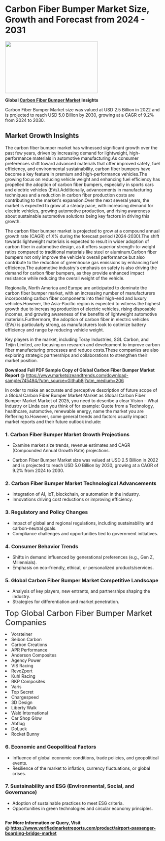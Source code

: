 <H1>Carbon Fiber Bumper Market Size, Growth and Forecast from 2024 - 2031</H1><img class="aligncenter size-medium wp-image-584254" src="https://thirdeyenews.in/wp-content/uploads/2024/09/Global-Market-Research-300x168.jpeg" alt="" width="300" height="168" /><p><strong>Global&nbsp;<a href="https://www.marketsizeandtrends.com/download-sample/745494/?utm_source=Github8j?utm_medium=206">Carbon Fiber Bumper Market</a> Insights</strong></p><p>Carbon Fiber Bumper Market size was valued at USD 2.5 Billion in 2022 and is projected to reach USD 5.0 Billion by 2030, growing at a CAGR of 9.2% from 2024 to 2030.</p><p><h2>Market Growth Insights</h2> <p>The carbon fiber bumper market has witnessed significant growth over the past few years, driven by increasing demand for lightweight, high-performance materials in automotive manufacturing.As consumer preferences shift toward advanced materials that offer improved safety, fuel efficiency, and environmental sustainability, carbon fiber bumpers have become a key feature in premium and high-performance vehicles.The growing focus on reducing vehicle weight and enhancing fuel efficiency has propelled the adoption of carbon fiber bumpers, especially in sports cars and electric vehicles (EVs).Additionally, advancements in manufacturing techniques and a reduction in carbon fiber production costs are contributing to the market's expansion.Over the next several years, the market is expected to grow at a steady pace, with increasing demand for electric vehicles, growing automotive production, and rising awareness about sustainable automotive solutions being key factors in driving this growth.</p> <p>The carbon fiber bumper market is projected to grow at a compound annual growth rate (CAGR) of X% during the forecast period (2024-2030).The shift towards lightweight materials is expected to result in wider adoption of carbon fiber in automotive design, as it offers superior strength-to-weight ratios compared to traditional materials like steel or aluminum.Carbon fiber bumpers not only improve the vehicle's overall performance but also contribute to the reduction of greenhouse gas emissions by enhancing fuel efficiency.The automotive industry's emphasis on safety is also driving the demand for carbon fiber bumpers, as they provide enhanced impact resistance while reducing the overall weight of the vehicle.</p> <p>Regionally, North America and Europe are anticipated to dominate the carbon fiber bumper market, with an increasing number of manufacturers incorporating carbon fiber components into their high-end and luxury vehicles.However, the Asia-Pacific region is expected to witness the highest growth due to increasing production of electric vehicles, rising disposable incomes, and growing awareness of the benefits of lightweight automotive materials.Furthermore, the adoption of carbon fiber in electric vehicles (EVs) is particularly strong, as manufacturers look to optimize battery efficiency and range by reducing vehicle weight.</p> <p>Key players in the market, including Toray Industries, SGL Carbon, and Teijin Limited, are focusing on research and development to improve carbon fiber manufacturing processes and reduce costs.These companies are also exploring strategic partnerships and collaborations to strengthen their market position.</p> <p><span class=""><strong>Download Full PDF Sample Copy of Global Carbon Fiber Bumper Market Report</strong> @ <a href="https://www.marketsizeandtrends.com/download-sample/745494/?utm_source=Github8j?utm_medium=206" target="_blank">https://www.marketsizeandtrends.com/download-sample/745494/?utm_source=Github8j?utm_medium=206</a></span></p><p>In order to make an accurate and perceptive description of future scope of a Global&nbsp;Carbon Fiber Bumper Market Market as Global&nbsp;Carbon Fiber Bumper Market Market of 2025, you need to describe a clear Vision &ndash; What Industry or Linda can you think of for example: Quote from a Technology, healthcare, automotive, renewable energy, name the market you are Reffering to.However, some general trends and factors usually impact market reports and their future outlook include:</p><h3>1.&nbsp;<strong>Carbon Fiber Bumper Market Growth Projections</strong></h3><ul><li>Examine market size trends, revenue estimates and CAGR (Compounded Annual Growth Rate) projections.</li><li><p>Carbon Fiber Bumper Market size was valued at USD 2.5 Billion in 2022 and is projected to reach USD 5.0 Billion by 2030, growing at a CAGR of 9.2% from 2024 to 2030.</p></li></ul><h3>2.&nbsp;<strong>Carbon Fiber Bumper Market Technological Advancements</strong></h3><ul><li>Integration of AI, IoT, blockchain, or automation in the industry.</li><li>Innovations driving cost reductions or improving efficiency.</li></ul><h3>3.&nbsp;<strong>Regulatory and Policy Changes</strong></h3><ul><li>Impact of global and regional regulations, including sustainability and carbon-neutral goals.</li><li>Compliance challenges and opportunities tied to government initiatives.</li></ul><h3>4.&nbsp;<strong>Consumer Behavior Trends</strong></h3><ul><li>Shifts in demand influenced by generational preferences (e.g., Gen Z, Millennials).</li><li>Emphasis on eco-friendly, ethical, or personalized products/services.</li></ul><h3>5.&nbsp;<strong>Global Carbon Fiber Bumper Market Competitive Landscape</strong></h3><ul><li>Analysis of key players, new entrants, and partnerships shaping the industry.</li><li>Strategies for differentiation and market penetration.</li></ul><p data-pm-slice="1 1 []"><span style="color: inherit; font-family: inherit; font-size: 25px;">Top Global Carbon Fiber Bumper Market Companies</span></p><div class="" data-test-id=""><p><li>Vorsteiner</li><li> Seibon Carbon</li><li> Carbon Creations</li><li> APR Performance</li><li> Anderson Composites</li><li> Agency Power</li><li> VIS Racing</li><li> RevoZport</li><li> Kuhl Racing</li><li> RKP Composites</li><li> Varis</li><li> Top Secret</li><li> Chargespeed</li><li> 3D Design</li><li> Liberty Walk</li><li> Wald International</li><li> Car Shop Glow</li><li> Abflug</li><li> DoLuck</li><li> Rocket Bunny</li></p></div><h3>6.&nbsp;<strong>Economic and Geopolitical Factors</strong></h3><ul><li>Influence of global economic conditions, trade policies, and geopolitical events.</li><li>Resilience of the market to inflation, currency fluctuations, or global crises.</li></ul><h3>7.&nbsp;<strong>Sustainability and ESG (Environmental, Social, and Governance)</strong></h3><ul><li>Adoption of sustainable practices to meet ESG criteria.</li><li>Opportunities in green technologies and circular economy principles.</li></ul><h2><strong style="font-size: 14px;">For More Information or Query, Visit @&nbsp;</strong><a style="background-color: #ffffff; font-size: 14px;" href="https://www.marketsizeandtrends.com/report/carbon-fiber-bumper-market/" target="_blank">https://www.verifiedmarketreports.com/product/airport-passenger-boarding-bridge-market</a></h2>